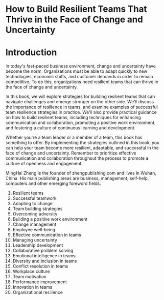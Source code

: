 # How to Build Resilient Teams That Thrive in the Face of Change and Uncertainty

# Introduction

In today's fast-paced business environment, change and uncertainty have become the norm. Organizations must be able to adapt quickly to new technologies, economic shifts, and customer demands in order to remain competitive. To do this, organizations need resilient teams that can thrive in the face of change and uncertainty.

In this book, we will explore strategies for building resilient teams that can navigate challenges and emerge stronger on the other side. We'll discuss the importance of resilience in teams, and examine examples of successful team resilience strategies in practice. We'll also provide practical guidance on how to build resilient teams, including techniques for enhancing communication and collaboration, promoting a positive work environment, and fostering a culture of continuous learning and development.

Whether you're a team leader or a member of a team, this book has something to offer. By implementing the strategies outlined in this book, you can help your team become more resilient, adaptable, and successful in the face of change and uncertainty. Remember to prioritize effective communication and collaboration throughout the process to promote a culture of openness and engagement.

MingHai Zheng is the founder of zhengpublishing.com and lives in Wuhan, China. His main publishing areas are business, management, self-help, computers and other emerging foreword fields.



1. Resilient teams
2. Successful teamwork
3. Adapting to change
4. Team building strategies
5. Overcoming adversity
6. Building a positive work environment
7. Change management
8. Employee well-being
9. Effective communication in teams
10. Managing uncertainty
11. Leadership development
12. Collaborative problem solving
13. Emotional intelligence in teams
14. Diversity and inclusion in teams
15. Conflict resolution in teams
16. Workplace culture
17. Team motivation
18. Performance improvement
19. Innovation in teams
20. Organizational resilience

